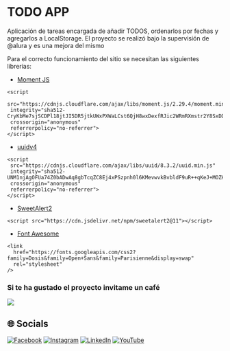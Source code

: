 # TODO APP

Aplicación de tareas encargada de añadir TODOS, ordenarlos por fechas y agregarlos a LocalStorage. El proyecto se realizó bajo la supervisión de @alura y es una mejora del mismo

Para el correcto funcionamiento del sitio se necesitan las siguientes librerías:
 - [Moment JS](https://momentjs.com/)
 
 ``` batch
 <script 
  src="https://cdnjs.cloudflare.com/ajax/libs/moment.js/2.29.4/moment.min.js" 
  integrity="sha512-CryKbMe7sjSCDPl18jtJI5DR5jtkUWxPXWaLCst6QjH8wxDexfRJic2WRmRXmstr2Y8SxDDWuBO6CQC6IE4KTA==" 
  crossorigin="anonymous" 
  referrerpolicy="no-referrer">
 </script>
```
 
 - [uuidv4](https://www.npmjs.com/package/uuidv4) 
 ``` batch
 <script 
  src="https://cdnjs.cloudflare.com/ajax/libs/uuid/8.3.2/uuid.min.js" 
  integrity="sha512-UNM1njAgOFUa74Z0bADwAq8gbTcqZC8Ej4xPSzpnh0l6KMevwvkBvbldF9uR++qKeJ+MOZHRjV1HZjoRvjDfNQ==" 
  crossorigin="anonymous" 
  referrerpolicy="no-referrer">
 </script>
```

- [SweetAlert2](https://sweetalert2.github.io/)
``` batch
<script src="https://cdn.jsdelivr.net/npm/sweetalert2@11"></script>
```

 - [Font Awesome](https://fontawesome.com/) 
 ``` batch
 <link
   href="https://fonts.googleapis.com/css2?family=Dosis&family=Open+Sans&family=Parisienne&display=swap"
   rel="stylesheet"
 />
```
### Si te ha gustado el proyecto invitame un café
<div align="left">
  <a href="https://paypal.me/JEstevezVargas" target="_blank" style="display: inline-block;">
    <img
      src="https://img.shields.io/badge/Donate-Buy%20Me%20A%20Coffee-orange.svg?style=flat-square&logo=buymeacoffee" 
      align="center"
     />
  </a>
</div>

## 🌐 Socials
[![Facebook](https://img.shields.io/badge/Facebook-%231877F2.svg?logo=Facebook&logoColor=white)](https://facebook.com/juancarlos.estevezvargas.98) [![Instagram](https://img.shields.io/badge/Instagram-%23E4405F.svg?logo=Instagram&logoColor=white)](https://instagram.com/juankestevez) [![LinkedIn](https://img.shields.io/badge/LinkedIn-%230077B5.svg?logo=linkedin&logoColor=white)](https://linkedin.com/in/juan-carlos-estevez-vargas) [![YouTube](https://img.shields.io/badge/YouTube-%23FF0000.svg?logo=YouTube&logoColor=white)](https://youtube.com/@JuanCarlosEstevezVargas) 
